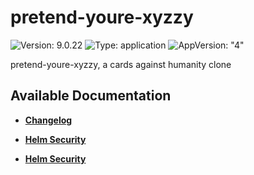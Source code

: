 # pretend-youre-xyzzy

![Version: 9.0.22](https://img.shields.io/badge/Version-9.0.22-informational?style=flat-square) ![Type: application](https://img.shields.io/badge/Type-application-informational?style=flat-square) ![AppVersion: "4"](https://img.shields.io/badge/AppVersion-"4"-informational?style=flat-square)

pretend-youre-xyzzy, a cards against humanity clone

## Available Documentation

- [**Changelog**](CHANGELOG)

- [**Helm Security**](container-security)

- [**Helm Security**](helm-security)

